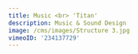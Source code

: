 ```yaml
---
title: Music <br> 'Titan'
description: Music & Sound Design
image: /cms/images/Structure 3.jpg
vimeoID: '234137729'
---
```










